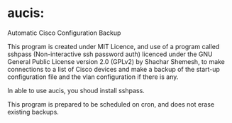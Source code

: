 # aucis: 
Automatic Cisco Configuration Backup

This program is created under MIT Licence, and use of a program called sshpass (Non-interactive ssh password auth) licenced under the GNU General Public License version 2.0 (GPLv2) by Shachar Shemesh, to make connections to a list of Cisco devices and make a backup of the start-up configuration file and the vlan configuration if there is any.

In able to use aucis, you shoud install sshpass.

This program is prepared to be scheduled on cron, and does not erase existing backups.


